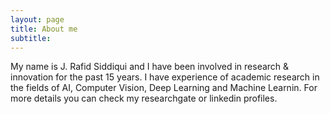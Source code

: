```yaml
---
layout: page
title: About me
subtitle: 
---
```


My name is J. Rafid Siddiqui and I have been involved in research & innovation for the past 15 years. I have experience of academic research in the fields of AI, Computer Vision, Deep Learning and Machine Learnin. For more details you can check my researchgate or linkedin profiles.

